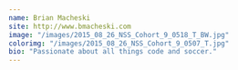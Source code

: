 ```yaml
---
name: Brian Macheski
site: http://www.bmacheski.com
image: "/images/2015_08_26_NSS_Cohort_9_0518_T_BW.jpg"
colorimg: "/images/2015_08_26_NSS_Cohort_9_0507_T.jpg"
bio: "Passionate about all things code and soccer."
---
```

